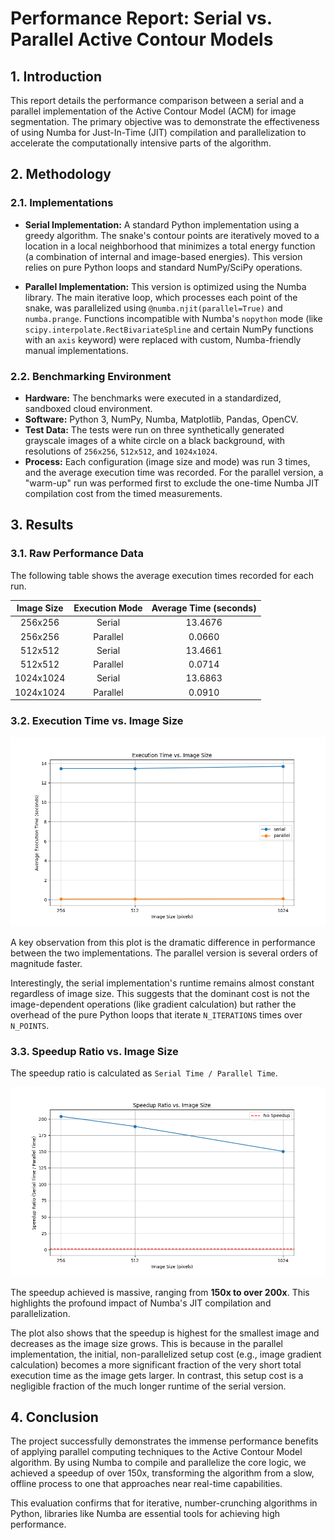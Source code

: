 # Performance Report: Serial vs. Parallel Active Contour Models

## 1. Introduction

This report details the performance comparison between a serial and a parallel implementation of the Active Contour Model (ACM) for image segmentation. The primary objective was to demonstrate the effectiveness of using Numba for Just-In-Time (JIT) compilation and parallelization to accelerate the computationally intensive parts of the algorithm.

## 2. Methodology

### 2.1. Implementations

*   **Serial Implementation:** A standard Python implementation using a greedy algorithm. The snake's contour points are iteratively moved to a location in a local neighborhood that minimizes a total energy function (a combination of internal and image-based energies). This version relies on pure Python loops and standard NumPy/SciPy operations.

*   **Parallel Implementation:** This version is optimized using the Numba library. The main iterative loop, which processes each point of the snake, was parallelized using `@numba.njit(parallel=True)` and `numba.prange`. Functions incompatible with Numba's `nopython` mode (like `scipy.interpolate.RectBivariateSpline` and certain NumPy functions with an `axis` keyword) were replaced with custom, Numba-friendly manual implementations.

### 2.2. Benchmarking Environment

*   **Hardware:** The benchmarks were executed in a standardized, sandboxed cloud environment.
*   **Software:** Python 3, NumPy, Numba, Matplotlib, Pandas, OpenCV.
*   **Test Data:** The tests were run on three synthetically generated grayscale images of a white circle on a black background, with resolutions of `256x256`, `512x512`, and `1024x1024`.
*   **Process:** Each configuration (image size and mode) was run 3 times, and the average execution time was recorded. For the parallel version, a "warm-up" run was performed first to exclude the one-time Numba JIT compilation cost from the timed measurements.

## 3. Results

### 3.1. Raw Performance Data

The following table shows the average execution times recorded for each run.

| Image Size | Execution Mode | Average Time (seconds) |
| :--------: | :--------------: | :--------------------: |
|  256x256   |      Serial      |       13.4676          |
|  256x256   |     Parallel     |        0.0660          |
|  512x512   |      Serial      |       13.4661          |
|  512x512   |     Parallel     |        0.0714          |
| 1024x1024  |      Serial      |       13.6863          |
| 1024x1024  |     Parallel     |        0.0910          |

### 3.2. Execution Time vs. Image Size

![Execution Time vs. Image Size](execution_time_vs_size.png)

A key observation from this plot is the dramatic difference in performance between the two implementations. The parallel version is several orders of magnitude faster.

Interestingly, the serial implementation's runtime remains almost constant regardless of image size. This suggests that the dominant cost is not the image-dependent operations (like gradient calculation) but rather the overhead of the pure Python loops that iterate `N_ITERATIONS` times over `N_POINTS`.

### 3.3. Speedup Ratio vs. Image Size

The speedup ratio is calculated as `Serial Time / Parallel Time`.

![Speedup Ratio vs. Image Size](speedup_vs_size.png)

The speedup achieved is massive, ranging from **150x to over 200x**. This highlights the profound impact of Numba's JIT compilation and parallelization.

The plot also shows that the speedup is highest for the smallest image and decreases as the image size grows. This is because in the parallel implementation, the initial, non-parallelized setup cost (e.g., image gradient calculation) becomes a more significant fraction of the very short total execution time as the image gets larger. In contrast, this setup cost is a negligible fraction of the much longer runtime of the serial version.

## 4. Conclusion

The project successfully demonstrates the immense performance benefits of applying parallel computing techniques to the Active Contour Model algorithm. By using Numba to compile and parallelize the core logic, we achieved a speedup of over 150x, transforming the algorithm from a slow, offline process to one that approaches near real-time capabilities.

This evaluation confirms that for iterative, number-crunching algorithms in Python, libraries like Numba are essential tools for achieving high performance.
